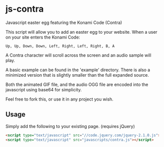js-contra
=========

Javascript easter egg featuring the Konami Code (Contra)

This script will allow you to add an easter egg to your website.
When a user on your site enters the Konami Code:

```
Up, Up, Down, Down, Left, Right, Left, Right, B, A
```

A Contra character will scroll across the screen and an audio sample 
will play.

A basic example can be found in the 'example' directory. There
is also a minimized version that is slightly smaller than the full expanded
source.

Both the animated GIF file, and the audio OGG file are encoded into the
javascript using base64 for simplicity.

Feel free to fork this, or use it in any project you wish.

## Usage

Simply add the following to your existing page. (requires jQuery)

```html
<script type="text/javascript" src="//code.jquery.com/jquery-2.1.0.js"></script>
<script type="text/javascript" src="javascripts/contra.js"></script>
```

